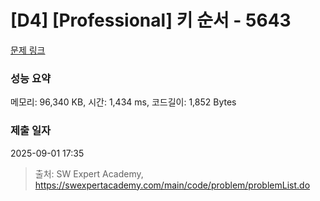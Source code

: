 # [D4] [Professional] 키 순서 - 5643 

[문제 링크](https://swexpertacademy.com/main/code/problem/problemDetail.do?contestProbId=AWXQsLWKd5cDFAUo) 

### 성능 요약

메모리: 96,340 KB, 시간: 1,434 ms, 코드길이: 1,852 Bytes

### 제출 일자

2025-09-01 17:35



> 출처: SW Expert Academy, https://swexpertacademy.com/main/code/problem/problemList.do